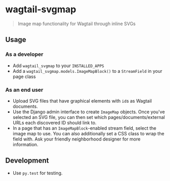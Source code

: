 # wagtail-svgmap

> Image map functionality for Wagtail through inline SVGs

## Usage

### As a developer

* Add `wagtail_svgmap` to your `INSTALLED_APPS`
* Add a `wagtail_svgmap.models.ImageMapBlock()` to a `StreamField` in your page class

### As an end user

* Upload SVG files that have graphical elements with `id`s as Wagtail documents.
* Use the Django admin interface to create `ImageMap` objects.
  Once you've selected an SVG file, you can then set which pages/documents/external URLs
  each discovered ID should link to.
* In a page that has an `ImageMapBlock`-enabled stream field, select the image map to use.
  You can also additionally set a CSS class to wrap the field with. Ask your friendly
  neighborhood designer for more information.

## Development

* Use `py.test` for testing.
